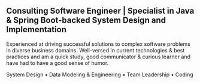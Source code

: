 ## Consulting Software Engineer | Specialist in Java & Spring Boot-backed System Design and Implementation

Experienced at driving successful solutions to complex software problems in diverse business domains. Well-versed in current technologies & best practices and am a quick study, good communicator & curious learner and have had to have a good sense of humor.

System Design • Data Modeling & Engineering • Team Leadership • Coding
